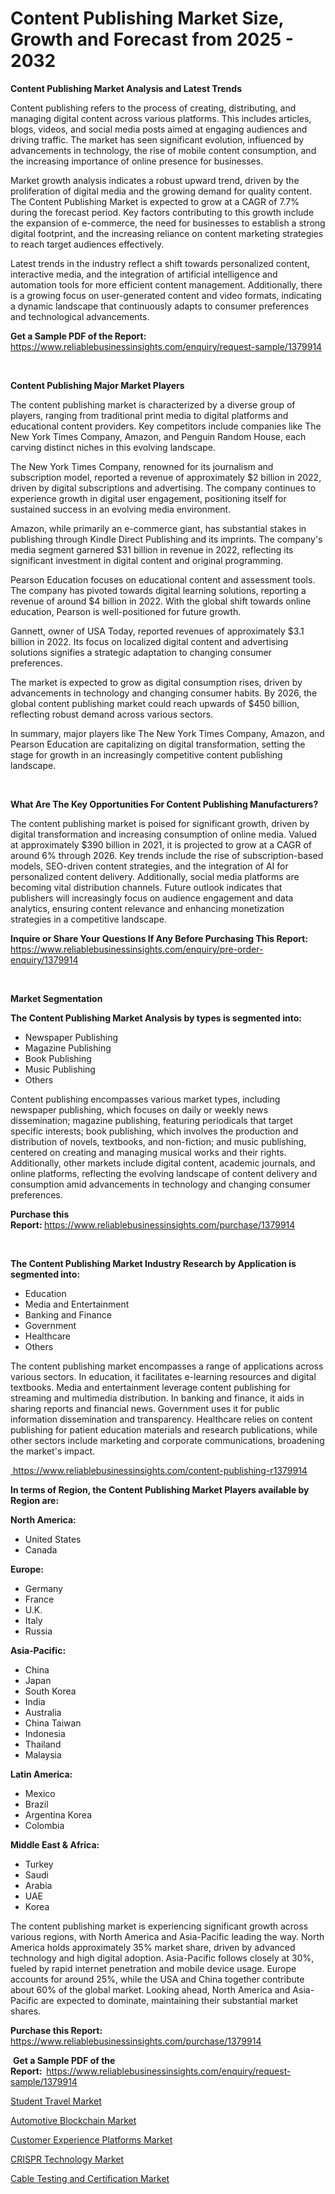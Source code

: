 <p><h1>Content Publishing Market Size, Growth and Forecast from 2025 - 2032</h1></p><p><strong>Content Publishing Market Analysis and Latest Trends</strong></p>
<p><p>Content publishing refers to the process of creating, distributing, and managing digital content across various platforms. This includes articles, blogs, videos, and social media posts aimed at engaging audiences and driving traffic. The market has seen significant evolution, influenced by advancements in technology, the rise of mobile content consumption, and the increasing importance of online presence for businesses.</p><p>Market growth analysis indicates a robust upward trend, driven by the proliferation of digital media and the growing demand for quality content. The Content Publishing Market is expected to grow at a CAGR of 7.7% during the forecast period. Key factors contributing to this growth include the expansion of e-commerce, the need for businesses to establish a strong digital footprint, and the increasing reliance on content marketing strategies to reach target audiences effectively.</p><p>Latest trends in the industry reflect a shift towards personalized content, interactive media, and the integration of artificial intelligence and automation tools for more efficient content management. Additionally, there is a growing focus on user-generated content and video formats, indicating a dynamic landscape that continuously adapts to consumer preferences and technological advancements.</p></p>
<p><strong>Get a Sample PDF of the Report:&nbsp;</strong> <a href="https://www.reliablebusinessinsights.com/enquiry/request-sample/1379914?utm_campaign=1138&utm_medium=2&utm_source=Github&utm_content=ia&utm_term=10032025&utm_id=content-publishing">https://www.reliablebusinessinsights.com/enquiry/request-sample/1379914</a></p>
<p>&nbsp;</p>
<p><strong>Content Publishing Major Market Players</strong></p>
<p><p>The content publishing market is characterized by a diverse group of players, ranging from traditional print media to digital platforms and educational content providers. Key competitors include companies like The New York Times Company, Amazon, and Penguin Random House, each carving distinct niches in this evolving landscape.</p><p>The New York Times Company, renowned for its journalism and subscription model, reported a revenue of approximately $2 billion in 2022, driven by digital subscriptions and advertising. The company continues to experience growth in digital user engagement, positioning itself for sustained success in an evolving media environment.</p><p>Amazon, while primarily an e-commerce giant, has substantial stakes in publishing through Kindle Direct Publishing and its imprints. The company's media segment garnered $31 billion in revenue in 2022, reflecting its significant investment in digital content and original programming.</p><p>Pearson Education focuses on educational content and assessment tools. The company has pivoted towards digital learning solutions, reporting a revenue of around $4 billion in 2022. With the global shift towards online education, Pearson is well-positioned for future growth.</p><p>Gannett, owner of USA Today, reported revenues of approximately $3.1 billion in 2022. Its focus on localized digital content and advertising solutions signifies a strategic adaptation to changing consumer preferences.</p><p>The market is expected to grow as digital consumption rises, driven by advancements in technology and changing consumer habits. By 2026, the global content publishing market could reach upwards of $450 billion, reflecting robust demand across various sectors.</p><p>In summary, major players like The New York Times Company, Amazon, and Pearson Education are capitalizing on digital transformation, setting the stage for growth in an increasingly competitive content publishing landscape.</p></p>
<p>&nbsp;</p>
<p><strong>What Are The Key Opportunities For Content Publishing Manufacturers?</strong></p>
<p><p>The content publishing market is poised for significant growth, driven by digital transformation and increasing consumption of online media. Valued at approximately $390 billion in 2021, it is projected to grow at a CAGR of around 6% through 2026. Key trends include the rise of subscription-based models, SEO-driven content strategies, and the integration of AI for personalized content delivery. Additionally, social media platforms are becoming vital distribution channels. Future outlook indicates that publishers will increasingly focus on audience engagement and data analytics, ensuring content relevance and enhancing monetization strategies in a competitive landscape.</p></p>
<p><strong>Inquire or Share Your Questions If Any Before Purchasing This Report:</strong> <a href="https://www.reliablebusinessinsights.com/enquiry/pre-order-enquiry/1379914?utm_campaign=1138&utm_medium=2&utm_source=Github&utm_content=ia&utm_term=10032025&utm_id=content-publishing">https://www.reliablebusinessinsights.com/enquiry/pre-order-enquiry/1379914</a></p>
<p>&nbsp;</p>
<p><strong>Market Segmentation</strong></p>
<p><strong>The Content Publishing Market Analysis by types is segmented into:</strong></p>
<p><ul><li>Newspaper Publishing</li><li>Magazine Publishing</li><li>Book Publishing</li><li>Music Publishing</li><li>Others</li></ul></p>
<p><p>Content publishing encompasses various market types, including newspaper publishing, which focuses on daily or weekly news dissemination; magazine publishing, featuring periodicals that target specific interests; book publishing, which involves the production and distribution of novels, textbooks, and non-fiction; and music publishing, centered on creating and managing musical works and their rights. Additionally, other markets include digital content, academic journals, and online platforms, reflecting the evolving landscape of content delivery and consumption amid advancements in technology and changing consumer preferences.</p></p>
<p><strong>Purchase this Report:&nbsp;</strong><a href="https://www.reliablebusinessinsights.com/purchase/1379914?utm_campaign=1138&utm_medium=2&utm_source=Github&utm_content=ia&utm_term=10032025&utm_id=content-publishing">https://www.reliablebusinessinsights.com/purchase/1379914</a></p>
<p>&nbsp;</p>
<p><strong>The Content Publishing Market Industry Research by Application is segmented into:</strong></p>
<p><ul><li>Education</li><li>Media and Entertainment</li><li>Banking and Finance</li><li>Government</li><li>Healthcare</li><li>Others</li></ul></p>
<p><p>The content publishing market encompasses a range of applications across various sectors. In education, it facilitates e-learning resources and digital textbooks. Media and entertainment leverage content publishing for streaming and multimedia distribution. In banking and finance, it aids in sharing reports and financial news. Government uses it for public information dissemination and transparency. Healthcare relies on content publishing for patient education materials and research publications, while other sectors include marketing and corporate communications, broadening the market's impact.</p></p>
<p><a href="https://www.reliablebusinessinsights.com/content-publishing-r1379914?utm_campaign=1138&utm_medium=2&utm_source=Github&utm_content=ia&utm_term=10032025&utm_id=content-publishing">&nbsp;https://www.reliablebusinessinsights.com/content-publishing-r1379914</a></p>
<p><strong>In terms of Region, the Content Publishing Market Players available by Region are:</strong></p>
<p>
    <p> <strong> North America: </strong>
        <ul>
            <li>United States</li>
            <li>Canada</li>
        </ul>
        </p> 
    <p> <strong> Europe: </strong>
        <ul>
            <li>Germany</li>
            <li>France</li>
            <li>U.K.</li>
            <li>Italy</li>
            <li>Russia</li>
        </ul>
        </p> 
    <p> <strong> Asia-Pacific: </strong>
        <ul>
            <li>China</li>
            <li>Japan</li>
            <li>South Korea</li>
            <li>India</li>
            <li>Australia</li>
            <li>China Taiwan</li>
            <li>Indonesia</li>
            <li>Thailand</li>
            <li>Malaysia</li>
        </ul>
        </p> 
    <p> <strong> Latin America: </strong>
        <ul>
            <li>Mexico</li>
            <li>Brazil</li>
            <li>Argentina Korea</li>
            <li>Colombia</li>
        </ul>
        </p> 
    <p> <strong> Middle East & Africa: </strong>
        <ul>
            <li>Turkey</li>
            <li>Saudi</li>
            <li>Arabia</li>
            <li>UAE</li>
            <li>Korea</li>
        </ul>
    </p>
    </p>
<p><p>The content publishing market is experiencing significant growth across various regions, with North America and Asia-Pacific leading the way. North America holds approximately 35% market share, driven by advanced technology and high digital adoption. Asia-Pacific follows closely at 30%, fueled by rapid internet penetration and mobile device usage. Europe accounts for around 25%, while the USA and China together contribute about 60% of the global market. Looking ahead, North America and Asia-Pacific are expected to dominate, maintaining their substantial market shares.</p></p>
<p><strong>Purchase this Report: </strong><a href="https://www.reliablebusinessinsights.com/purchase/1379914?utm_campaign=1138&utm_medium=2&utm_source=Github&utm_content=ia&utm_term=10032025&utm_id=content-publishing">https://www.reliablebusinessinsights.com/purchase/1379914</a></p>
<p>&nbsp;<strong>Get a Sample PDF of the Report:&nbsp;&nbsp;</strong><a href="https://www.reliablebusinessinsights.com/enquiry/request-sample/1379914?utm_campaign=1138&utm_medium=2&utm_source=Github&utm_content=ia&utm_term=10032025&utm_id=content-publishing">https://www.reliablebusinessinsights.com/enquiry/request-sample/1379914</a></p>
<p><strong></strong></p>
<p><p><a href="https://github.com/syskamazucqa/Market-Research-Report-List-1/blob/main/student-travel-market.md?utm_campaign=1138&utm_medium=2&utm_source=Github&utm_content=ia&utm_term=10032025&utm_id=content-publishing">Student Travel Market</a></p><p><a href="https://github.com/bhuraoutenc8/Market-Research-Report-List-1/blob/main/automotive-blockchain-market.md?utm_campaign=1138&utm_medium=2&utm_source=Github&utm_content=ia&utm_term=10032025&utm_id=content-publishing">Automotive Blockchain Market</a></p><p><a href="https://github.com/thanenegenqa/Market-Research-Report-List-1/blob/main/customer-experience-platforms-market.md?utm_campaign=1138&utm_medium=2&utm_source=Github&utm_content=ia&utm_term=10032025&utm_id=content-publishing">Customer Experience Platforms Market</a></p><p><a href="https://github.com/cezilfinerv9/Market-Research-Report-List-1/blob/main/crispr-technology-market.md?utm_campaign=1138&utm_medium=2&utm_source=Github&utm_content=ia&utm_term=10032025&utm_id=content-publishing">CRISPR Technology Market</a></p><p><a href="https://github.com/lelkohydesyj/Market-Research-Report-List-1/blob/main/cable-testing-and-certification-market.md?utm_campaign=1138&utm_medium=2&utm_source=Github&utm_content=ia&utm_term=10032025&utm_id=content-publishing">Cable Testing and Certification Market</a></p></p>
